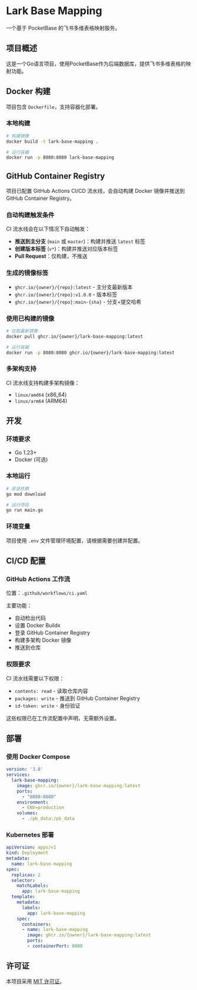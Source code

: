 # Lark Base Mapping

一个基于 PocketBase 的飞书多维表格映射服务。

## 项目概述

这是一个Go语言项目，使用PocketBase作为后端数据库，提供飞书多维表格的映射功能。

## Docker 构建

项目包含 `Dockerfile`，支持容器化部署。

### 本地构建

```bash
# 构建镜像
docker build -t lark-base-mapping .

# 运行容器
docker run -p 8080:8080 lark-base-mapping
```

## GitHub Container Registry

项目已配置 GitHub Actions CI/CD 流水线，会自动构建 Docker 镜像并推送到 GitHub Container Registry。

### 自动构建触发条件

CI 流水线会在以下情况下自动触发：

- **推送到主分支** (`main` 或 `master`)：构建并推送 `latest` 标签
- **创建版本标签** (`v*`)：构建并推送对应版本标签
- **Pull Request**：仅构建，不推送

### 生成的镜像标签

- `ghcr.io/{owner}/{repo}:latest` - 主分支最新版本
- `ghcr.io/{owner}/{repo}:v1.0.0` - 版本标签
- `ghcr.io/{owner}/{repo}:main-{sha}` - 分支+提交哈希

### 使用已构建的镜像

```bash
# 拉取最新镜像
docker pull ghcr.io/{owner}/lark-base-mapping:latest

# 运行容器
docker run -p 8080:8080 ghcr.io/{owner}/lark-base-mapping:latest
```

### 多架构支持

CI 流水线支持构建多架构镜像：
- `linux/amd64` (x86_64)
- `linux/arm64` (ARM64)

## 开发

### 环境要求

- Go 1.23+
- Docker (可选)

### 本地运行

```bash
# 安装依赖
go mod download

# 运行项目
go run main.go
```

### 环境变量

项目使用 `.env` 文件管理环境配置，请根据需要创建并配置。

## CI/CD 配置

### GitHub Actions 工作流

位置：`.github/workflows/ci.yaml`

主要功能：
- 自动检出代码
- 设置 Docker Buildx
- 登录 GitHub Container Registry
- 构建多架构 Docker 镜像
- 推送到仓库

### 权限要求

CI 流水线需要以下权限：
- `contents: read` - 读取仓库内容
- `packages: write` - 推送到 GitHub Container Registry
- `id-token: write` - 身份验证

这些权限已在工作流配置中声明，无需额外设置。

## 部署

### 使用 Docker Compose

```yaml
version: '3.8'
services:
  lark-base-mapping:
    image: ghcr.io/{owner}/lark-base-mapping:latest
    ports:
      - "8080:8080"
    environment:
      - ENV=production
    volumes:
      - ./pb_data:/pb_data
```

### Kubernetes 部署

```yaml
apiVersion: apps/v1
kind: Deployment
metadata:
  name: lark-base-mapping
spec:
  replicas: 2
  selector:
    matchLabels:
      app: lark-base-mapping
  template:
    metadata:
      labels:
        app: lark-base-mapping
    spec:
      containers:
      - name: lark-base-mapping
        image: ghcr.io/{owner}/lark-base-mapping:latest
        ports:
        - containerPort: 8080
```

## 许可证

本项目采用 [MIT 许可证](LICENSE)。 